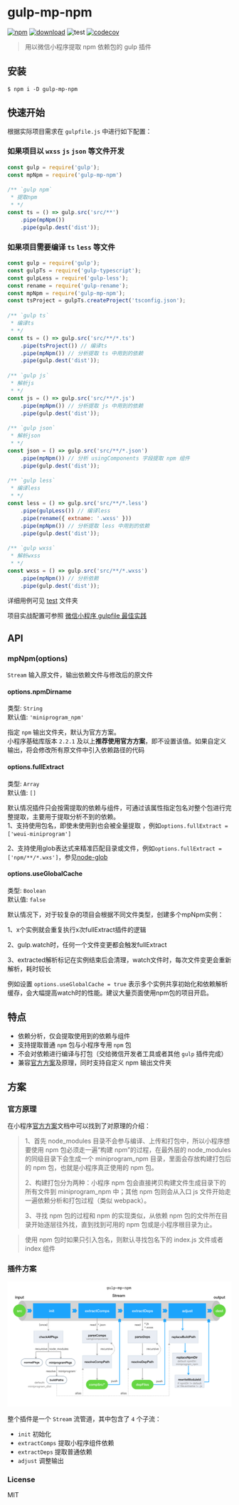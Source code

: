 # gulp-mp-npm

[![npm](https://img.shields.io/npm/v/gulp-mp-npm)](https://www.npmjs.com/package/gulp-mp-npm)
[![download](https://img.shields.io/npm/dt/gulp-mp-npm)](https://www.npmjs.com/package/gulp-mp-npm)
![test](https://github.com/mcc108/gulp-mp-npm/workflows/Test/badge.svg)
[![codecov](https://img.shields.io/codecov/c/github/mcc108/gulp-mp-npm)](https://codecov.io/gh/mcc108/gulp-mp-npm)

> 用以微信小程序提取 npm 依赖包的 gulp 插件

## 安装

```
$ npm i -D gulp-mp-npm
```

## 快速开始

根据实际项目需求在 `gulpfile.js` 中进行如下配置：

### 如果项目以 `wxss` `js` `json` 等文件开发

```js
const gulp = require('gulp');
const mpNpm = require('gulp-mp-npm')

/** `gulp npm`
 * 提取npm
 * */
const ts = () => gulp.src('src/**')
    .pipe(mpNpm())
    .pipe(gulp.dest('dist'));
```

### 如果项目需要编译 `ts` `less` 等文件

```js
const gulp = require('gulp');
const gulpTs = require('gulp-typescript');
const gulpLess = require('gulp-less');
const rename = require('gulp-rename');
const mpNpm = require('gulp-mp-npm');
const tsProject = gulpTs.createProject('tsconfig.json');

/** `gulp ts`
 * 编译ts
 * */
const ts = () => gulp.src('src/**/*.ts')
    .pipe(tsProject()) // 编译ts
    .pipe(mpNpm()) // 分析提取 ts 中用到的依赖
    .pipe(gulp.dest('dist'));

/** `gulp js`
 * 解析js
 * */
const js = () => gulp.src('src/**/*.js')
    .pipe(mpNpm()) // 分析提取 js 中用到的依赖
    .pipe(gulp.dest('dist'));

/** `gulp json`
 * 解析json
 * */
const json = () => gulp.src('src/**/*.json')
    .pipe(mpNpm()) // 分析 usingComponents 字段提取 npm 组件
    .pipe(gulp.dest('dist'));

/** `gulp less`
 * 编译less
 * */
const less = () => gulp.src('src/**/*.less')
    .pipe(gulpLess()) // 编译less
    .pipe(rename({ extname: '.wxss' }))
    .pipe(mpNpm()) // 分析提取 less 中用到的依赖
    .pipe(gulp.dest('dist'));

/** `gulp wxss`
 * 解析wxss
 * */
const wxss = () => gulp.src('src/**/*.wxss')
    .pipe(mpNpm()) // 分析依赖
    .pipe(gulp.dest('dist'));
```

详细用例可见 [test](./test) 文件夹

项目实战配置可参照 [微信小程序 gulpfile 最佳实践](https://github.com/mcc108/mp-gulpfile)

## API

### mpNpm(options)

`Stream` 输入原文件，输出依赖文件与修改后的原文件

#### options.npmDirname

类型: `String`\
默认值: `'miniprogram_npm'`

指定 `npm` 输出文件夹，默认为官方方案。\
小程序基础库版本 `2.2.1` 及以上**推荐使用官方方案**，即不设置该值。如果自定义输出，将会修改所有原文件中引入依赖路径的代码

#### options.fullExtract

类型: `Array`\
默认值: `[]`

默认情况插件只会按需提取的依赖与组件，可通过该属性指定包名对整个包进行完整提取，主要用于提取分析不到的依赖。\
1、支持使用包名，即使未使用到也会被全量提取 ，例如`options.fullExtract = ['weui-miniprogram']`

2、支持使用glob表达式来精准匹配目录或文件，例如`options.fullExtract = ['npm/**/*.wxs']`，参见[node-glob](https://github.com/isaacs/node-glob)

#### options.useGlobalCache

类型: `Boolean`\
默认值: `false`

默认情况下，对于较复杂的项目会根据不同文件类型，创建多个mpNpm实例：

1、x个实例就会重复执行x次fullExtract插件的逻辑

2、gulp.watch时，任何一个文件变更都会触发fullExtract

3、extracted解析标记在实例结束后会清理，watch文件时，每次文件变更会重新解析，耗时较长

例如设置 `options.useGlobalCache = true` 表示多个实例共享初始化和依赖解析缓存，会大幅提高watch时的性能。建议大量页面使用npm包的项目开启。

## 特点

- 依赖分析，仅会提取使用到的依赖与组件
- 支持提取普通 `npm` 包与小程序专用 `npm` 包
- 不会对依赖进行编译与打包（交给微信开发者工具或者其他 `gulp` 插件完成）
- 兼容[官方方案](https://developers.weixin.qq.com/miniprogram/dev/devtools/npm.html)及原理，同时支持自定义 npm 输出文件夹

## 方案

### 官方原理

在小程序[官方方案](https://developers.weixin.qq.com/miniprogram/dev/devtools/npm.html)文档中可以找到了对原理的介绍：

> 1、首先 node_modules 目录不会参与编译、上传和打包中，所以小程序想要使用 npm 包必须走一遍“构建 npm”的过程，在最外层的 node_modules 的同级目录下会生成一个 miniprogram_npm 目录，里面会存放构建打包后的 npm 包，也就是小程序真正使用的 npm 包。
>
> 2、构建打包分为两种：小程序 npm 包会直接拷贝构建文件生成目录下的所有文件到 miniprogram_npm 中；其他 npm 包则会从入口 js 文件开始走一遍依赖分析和打包过程（类似 webpack）。
>
> 3、寻找 npm 包的过程和 npm 的实现类似，从依赖 npm 包的文件所在目录开始逐层往外找，直到找到可用的 npm 包或是小程序根目录为止。

> 使用 npm 包时如果只引入包名，则默认寻找包名下的 index.js 文件或者 index 组件

### 插件方案

![方案](docs/gulp-mp-npm.png)

整个插件是一个 `Stream` 流管道，其中包含了 `4` 个子流：

- `init` 初始化
- `extractComps` 提取小程序组件依赖
- `extractDeps` 提取普通依赖
- `adjust` 调整输出


### License

MIT
